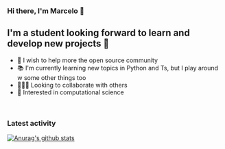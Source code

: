 ### Hi there, I'm Marcelo 👋

## I'm a student looking forward to learn and develop new projects 🎯

- 🔭 I wish to help more the open source community
- 📚 I'm currently learning new topics in Python and Ts, but I play around w some other things too
- 👨🏻‍🚀 Looking to collaborate with others
- 🧫 Interested in computational science

<br />

### Latest activity

[![Anurag's github stats](https://github-readme-stats.vercel.app/api?username=marceloBasso&show_icons=true&theme=dracula)](https://github.com/anuraghazra/github-readme-stats)
